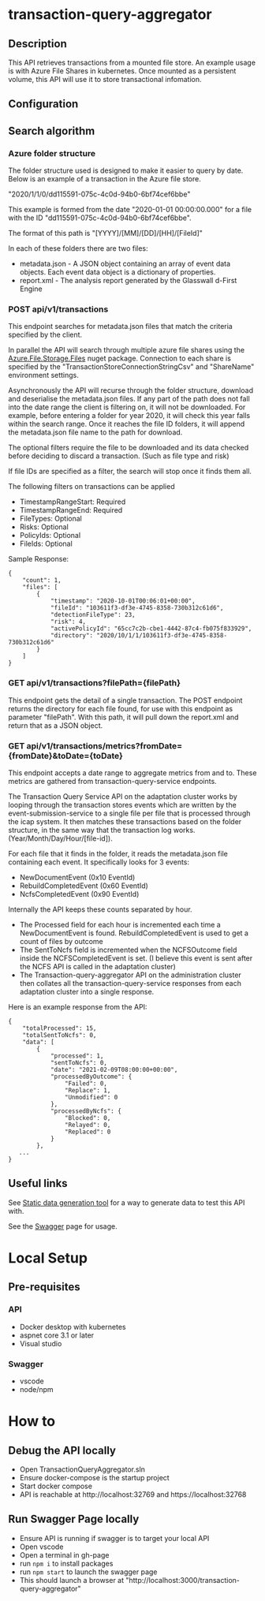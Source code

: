# transaction-query-aggregator

## Description 

This API retrieves transactions from a mounted file store. An example usage is with Azure File Shares in kubernetes. Once mounted as a persistent volume, this API will use it to store transactional infomation.

## Configuration



## Search algorithm 

### Azure folder structure

The folder structure used is designed to make it easier to query by date. Below is an example of a transaction in the Azure file store.

"2020/1/1/0/dd115591-075c-4c0d-94b0-6bf74cef6bbe"

This example is formed from the date "2020-01-01 00:00:00.000" for a file with the ID "dd115591-075c-4c0d-94b0-6bf74cef6bbe".

The format of this path is "[YYYY]/[MM]/[DD]/[HH]/[FileId]"

In each of these folders there are two files:

- metadata.json - A JSON object containing an array of event data objects. Each event data object is a dictionary of properties.
- report.xml - The analysis report generated by the Glasswall d-First Engine

### POST api/v1/transactions

This endpoint searches for metadata.json files that match the criteria specified by the client.

In parallel the API will search through multiple azure file shares using the [Azure.File.Storage.Files](https://docs.microsoft.com/en-us/dotnet/api/microsoft.azure.storage.file?view=azure-dotnet-legacy) nuget package. Connection to each share is specified by the "TransactionStoreConnectionStringCsv" and "ShareName" environment settings. 

Asynchronously the API will recurse through the folder structure, download and deserialise the metadata.json files. If any part of the path does not fall into the date range the client is filtering on, it will not be downloaded. For example, before entering a folder for year 2020, it will check this year falls within the search range. Once it reaches the file ID folders, it will append the metadata.json file name to the path for download.

The optional filters require the file to be downloaded and its data checked before deciding to discard a transaction. (Such as file type and risk)

If file IDs are specified as a filter, the search will stop once it finds them all.

The following filters on transactions can be applied

- TimestampRangeStart: Required
- TimestampRangeEnd: Required
- FileTypes: Optional
- Risks: Optional
- PolicyIds: Optional
- FileIds: Optional

Sample Response:

```
{
    "count": 1,
    "files": [
        {
            "timestamp": "2020-10-01T00:06:01+00:00",
            "fileId": "103611f3-df3e-4745-8358-730b312c61d6",
            "detectionFileType": 23,
            "risk": 4,
            "activePolicyId": "65cc7c2b-cbe1-4442-87c4-fb075f833929",
            "directory": "2020/10/1/1/103611f3-df3e-4745-8358-730b312c61d6"
        }
    ]
}
```

### GET api/v1/transactions?filePath={filePath}

This endpoint gets the detail of a single transaction. The POST endpoint returns the directory for each file found, for use with this endpoint as parameter "filePath". With this path, it will pull down the report.xml and return that as a JSON object.

### GET api/v1/transactions/metrics?fromDate={fromDate}&toDate={toDate}

This endpoint accepts a date range to aggregate metrics from and to. These metrics are gathered from transaction-query-service endpoints.

The Transaction Query Service API on the adaptation cluster works by looping through the transaction stores events which are written by the event-submission-service to a single file per file that is processed through the icap system. It then matches these transactions based on the folder structure, in the same way that the transaction log works. (Year/Month/Day/Hour/[file-id]).

For each file that it finds in the folder, it reads the metadata.json file containing each event. It specifically looks for 3 events:
- NewDocumentEvent (0x10 EventId)
- RebuildCompletedEvent (0x60 EventId)
- NcfsCompletedEvent (0x90 EventId)

Internally the API keeps these counts separated by hour.

- The Processed field for each hour is incremented each time a NewDocumentEvent is found.
RebuildCompletedEvent is used to get a count of files by outcome
- The SentToNcfs field is incremented when the NCFSOutcome field inside the NCFSCompletedEvent is set. (I believe this event is sent after the NCFS API is called in the adaptation cluster)
- The Transaction-query-aggregator API on the administration cluster then collates all the transaction-query-service responses from each adaptation cluster into a single response.

Here is an example response from the API:

```
{
    "totalProcessed": 15,
    "totalSentToNcfs": 0,
    "data": [
        {
            "processed": 1,
            "sentToNcfs": 0,
            "date": "2021-02-09T08:00:00+00:00",
            "processedByOutcome": {
                "Failed": 0,
                "Replace": 1,
                "Unmodified": 0
            },
            "processedByNcfs": {
                "Blocked": 0,
                "Relayed": 0,
                "Replaced": 0
            }
        },
   ...
}
```

## Useful links

See [Static data generation tool](https://github.com/filetrust/transaction-query-aggregator-static-data) for a way to generate data to test this API with.

See the [Swagger](https://filetrust.github.io/transaction-query-aggregator/#/) page for usage.

# Local Setup

## Pre-requisites

### API

- Docker desktop with kubernetes
- aspnet core 3.1 or later
- Visual studio 

### Swagger

- vscode
- node/npm

# How to

## Debug the API locally

- Open TransactionQueryAggregator.sln
- Ensure docker-compose is the startup project
- Start docker compose
- API is reachable at http://localhost:32769 and https://localhost:32768

## Run Swagger Page locally

- Ensure API is running if swagger is to target your local API
- Open vscode
- Open a terminal in gh-page
- run `npm i` to install packages
- run `npm start` to launch the swagger page
- This should launch a browser at "http://localhost:3000/transaction-query-aggregator"
